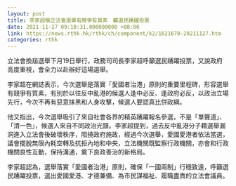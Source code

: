 ```yaml
---
layout: post
title: 李家超稱立法會選舉有競爭有質素　籲選民踴躍投票
date: 2021-11-27 09:10:31.000000000 +08:00
link: https://news.rthk.hk/rthk/ch/component/k2/1621670-20211127.htm
categories: rthk
---
```


立法會換屆選舉下月19日舉行，政務司司長李家超呼籲選民踴躍投票，又說政府高度重視，會全力以赴辦好這場選舉。

李家超在網誌表示，今次選舉是落實「愛國者治港」原則的重要里程碑，形容選舉有競爭有質素，有別於以往反中亂港的候選人逢中必反、逢政府必反，以政治立場先行，今次不再有惡意抹黑和人身攻擊，候選人要認真比併政綱。

他又指出，今次選舉吸引了來自社會各界的精英踴躍報名參選，不是「單聲道」、「清一色」，候選人來自不同政治光譜。李家超提到，過去反中亂港分子藉選舉漏洞進入立法會後破壞秩序，阻撓政府施政，經過今次選舉，愛國愛港者依法當選，議會擺脫無限內耗空轉及抗拒內地和中央，立法機關既監察行政機關，亦會和行政機關良性互動，保持溝通，奠下良政善治的新格局。

李家超認為，選舉落實「愛國者治港」原則，確保「一國兩制」行穩致遠，呼籲選民踴躍投票，選出愛國愛港、才德兼備、為市民謀福祉、履職盡責的立法會議員。
